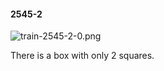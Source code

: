 #### 2545-2
![train-2545-2-0.png](https://github.com/lil-lab/nlvr/raw/master/nlvr/train/images/45/train-2545-2-0.png "train-2545-2-0.png")

There is a box with only 2 squares.